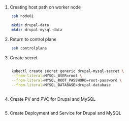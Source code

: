 

1. Creating host path on worker node

```sh
	ssh node01

	mkdir drupal-data
	mkdir drupal-mysql-data
```

2. Return to control plane

```sh
	ssh controlplane
```

3. Create secret

```sh
	
	kubectl create secret generic drupal-mysql-secret \
	--from-literal=MYSQL_USER=root \
	--from-literal=MYSQL_ROOT_PASSWORD=root-password \
	--from-literal=MYSQL_DATABASE=drupal-database
	
```

4. Create PV and PVC for Drupal and MySQL

```sh

```

5. Create Deployment and Service for Drupal and MySQL

```sh

```

